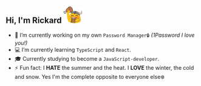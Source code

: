 ## Hi, I'm Rickard ![a](/7512-blobvikingfeast_50x50.png)

- 🔭 I’m currently working on my own `Password Manager🔒` *(1Password I love you!)*
- 💻 I’m currently learning `TypeScript` and `React`.
- 🎓 Currently studying to become a `JavaScript-developer`.
- ⚡ Fun fact: I **HATE** the summer and the heat. I **LOVE** the winter, the cold and snow. Yes I'm the complete opposite to everyone else❄️

